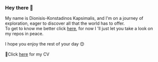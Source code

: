 ### Hey there 👋<br>
My name is Dionisis-Konstadinos Kapsimalis, and I'm on a journey of exploration, eager to discover all that the world has to offer.<br>
To get to know me better click [here](https://dionkaps.github.io/kapkap.github.io/), for now I 'll just let you take a look on my repos in peace.<br>
<br>
I hope you enjoy the rest of your day 😊<br><br>
📃Click [here](https://github.com/Dionkaps/CV/blob/main/Dionysios-Konsta...'s%20Resume.pdf) for my CV<br>
